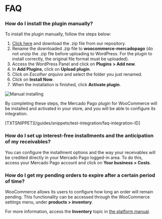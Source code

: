 # FAQ

### How do I install the plugin manually?

To install the plugin manually, follow the steps below: 

1. [Click here](https://github.com/mercadopago/cart-woocommerce/archive/master.zip) and download the .zip file from our repository.
2. Rename the downloaded .zip file to **woocommerce-mercadopago** (do not unzip the .zip file before uploading to WordPress. For the plugin to install correctly, the original file format must be uploaded).
3. Access the WordPress Panel and click on **Plugins** **> Add new**.
4. In **Add Plugins**, click on **Upload plugin**.
5. Click on _Escolher arquivo_ and select the folder you just renamed.
6. Click on **Install Now**.
7. When the installation is finished, click **Activate plugin**.

![Manual installing](woocomerce/en_manual_install_02.gif)

By completing these steps, the Mercado Pago plugin for WooCommerce will be installed and activated in your store, and you will be able to configure its integration.

[TXTSNIPPET][/guides/snippets/test-integration/faq-integration-ID]

### How do I set up interest-free installments and the anticipation of my receivables?

You can configure the installment options and the way your receivables will be credited directly in your Mercado Pago logged-in area. To do this, access your Mercado Pago account and click on **Your business > Costs**.

### How do I get my pending orders to expire after a certain period of time?

WooCommerce allows its users to configure how long an order will remain pending. This functionality can be accessed through the WooCommerce settings menu, under  **products > inventory**. 

For more information, access the **Inventory** topic in [the platform manual](https://docs.woocommerce.com/document/bookings-faq/).
